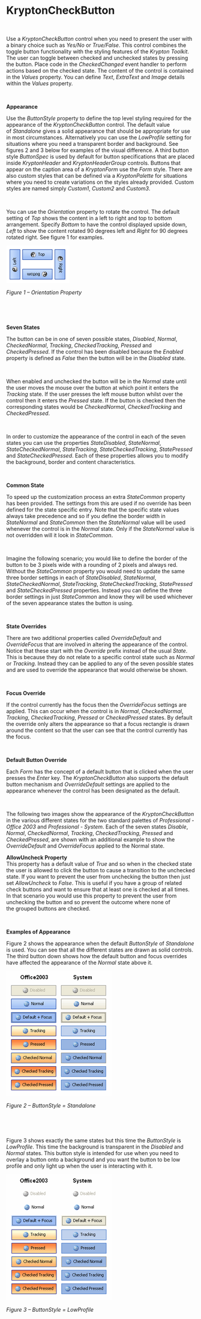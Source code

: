 # KryptonCheckButton

 

Use a *KryptonCheckButton* control when you need to present the user with a
binary choice such as *Yes/No* or *True/False*. This control combines the toggle
button functionality with the styling features of the *Krypton Toolkit*. The
user can toggle between checked and unchecked states by pressing the button.
Place code in the *CheckedChanged* event handler to perform actions based on the
checked state. The content of the control is contained in the *Values* property.
You can define *Text*, *ExtraText* and *Image* details within the *Values*
property.

 

**Appearance** 

Use the *ButtonStyle* property to define the top level styling required for the
appearance of the *KryptonCheckButton* control. The default value
of *Standalone* gives a solid appearance that should be appropriate for use in
most circumstances. Alternatively you can use the *LowProfile* setting for
situations where you need a transparent border and background. See figures 2 and
3 below for examples of the visual difference. A third button style *ButtonSpec*
is used by default for button specifications that are placed inside
*KryptonHeader* and *KryptonHeaderGroup* controls. Buttons that appear on the
caption area of a *KryptonForm* use the *Form* style. There are also custom
styles that can be defined via a *KryptonPalette* for situations where you need
to create variations on the styles already provided. Custom styles are named
simply *Custom1*, *Custom2* and *Custom3*.

 

You can use the *Orientation* property to rotate the control. The default
setting of *Top* shows the content in a left to right and top to bottom
arrangement. Specify *Bottom* to have the control displayed upside down, *Left*
to show the content rotated 90 degrees left and *Right* for 90 degrees rotated
right. See figure 1 for examples.

![*Figure 1 – Orientation Property*](Images/KryptonButton1.png)

*Figure 1 – Orientation Property*

 

 

**Seven States** 

The button can be in one of seven possible states, *Disabled*, *Normal*,
*CheckedNormal*, *Tracking*, *CheckedTracking*, *Pressed* and *CheckedPressed*.
If the control has been disabled because the *Enabled* property is defined as
*False* then the button will be in the *Disabled* state.

 

When enabled and unchecked the button will be in the *Normal* state until the
user moves the mouse over the button at which point it enters the *Tracking*
state. If the user presses the left mouse button whilst over the control then it
enters the *Pressed* state. If the button is checked then the corresponding
states would be *CheckedNormal*, *CheckedTracking* and *CheckedPressed*.

 

In order to customize the appearance of the control in each of the seven states
you can use the properties *StateDisabled*, *StateNormal*, *StateCheckedNormal*,
*StateTracking*, *StateCheckedTracking*, *StatePressed* and
*StateCheckedPressed*. Each of these properties allows you to modify the
background, border and content characteristics.

 

**Common State** 

To speed up the customization process an extra *StateCommon* property has been
provided. The settings from this are used if no override has been defined for
the state specific entry. Note that the specific state values always take
precedence and so if you define the border width in *StateNormal* and
*StateCommon* then the *StateNormal* value will be used whenever the control is
in the *Normal* state. Only if the *StateNormal* value is not overridden will it
look in *StateCommon*.

 

Imagine the following scenario; you would like to define the border of the
button to be 3 pixels wide with a rounding of 2 pixels and always red. Without
the *StateCommon* property you would need to update the same three border
settings in each of *StateDisabled*, *StateNormal*, *StateCheckedNormal*,
*StateTracking*, *StateCheckedTracking*, *StatePressed* and
*StateCheckedPressed* properties. Instead you can define the three border
settings in just *StateCommon* and know they will be used whichever of the seven
appearance states the button is using.

 

**State Overrides** 

There are two additional properties called *OverrideDefault* and *OverrideFocus*
that are involved in altering the appearance of the control. Notice that these
start with the *Override* prefix instead of the usual *State*. This is because
they do not relate to a specific control state such as *Normal* or *Tracking*.
Instead they can be applied to any of the seven possible states and are used to
override the appearance that would otherwise be shown.

 

**Focus Override** 

If the control currently has the focus then the *OverrideFocus* settings are
applied. This can occur when the control is in *Normal*, *CheckedNormal*,
*Tracking*, *CheckedTracking*, *Pressed* or *CheckedPressed* states. By default
the override only alters the appearance so that a focus rectangle is drawn
around the content so that the user can see that the control currently has the
focus.

 

**Default Button Override** 

Each *Form* has the concept of a default button that is clicked when the user
presses the *Enter* key. The *KryptonCheckButton* also supports the default
button mechanism and *OverrideDefault* settings are applied to the appearance
whenever the control has been designated as the default.

 

The following two images show the appearance of the *KryptonCheckButton* in the
various different states for the two standard palettes of *Professional - Office
2003* and *Professional - System*. Each of the seven states *Disable*, *Normal*,
*CheckedNormal*, *Tracking*, *CheckedTracking*, *Pressed* and *CheckedPressed*,
are shown with an additional example to show the *OverrideDefault* and
*OverrideFocus* applied to the Normal state.  
  
**AllowUncheck Property**  
This property has a default value of *True* and so when in the checked state the
user is allowed to click the button to cause a transition to the unchecked
state. If you want to prevent the user from unchecking the button then just set
*AllowUncheck* to *False*. This is useful if you have a group of related check
buttons and want to ensure that at least one is checked at all times. In that
scenario you would use this property to prevent the user from unchecking the
button and so prevent the outcome where none of the grouped buttons are checked.

 

**Examples of Appearance** 

Figure 2 shows the appearance when the default *ButtonStyle* of *Standalone* is
used. You can see that all the different states are drawn as solid controls. The
third button down shows how the default button and focus overrides have affected
the appearance of the *Normal* state above it.

![*Figure 2 – ButtonStyle = Standalone*](Images/KryptonCheckButton1.png)

*Figure 2 – ButtonStyle = Standalone*

 

 

Figure 3 shows exactly the same states but this time the *ButtonStyle* is
*LowProfile*. This time the background is transparent in the *Disabled* and
*Normal* states. This button style is intended for use when you need to overlay
a button onto a background and you want the button to be low profile and only
light up when the user is interacting with it.

![*Figure 3 – ButtonStyle = LowProfile*](Images/KryptonCheckButton2.png)

*Figure 3 – ButtonStyle = LowProfile*
